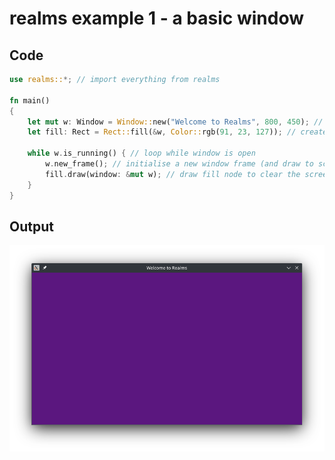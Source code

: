 # realms example 1 - a basic window

## Code

``` rust
use realms::*; // import everything from realms

fn main()
{
    let mut w: Window = Window::new("Welcome to Realms", 800, 450); // create window frame
    let fill: Rect = Rect::fill(&w, Color::rgb(91, 23, 127)); // create a rectangle that fills the screen

    while w.is_running() { // loop while window is open
        w.new_frame(); // initialise a new window frame (and draw to screen)
        fill.draw(window: &mut w); // draw fill node to clear the screen purple
    }
}
```

## Output

![An 800x600 window with title "Welcome to Realms" and filled with a purple background](../res/purple_window.png)

